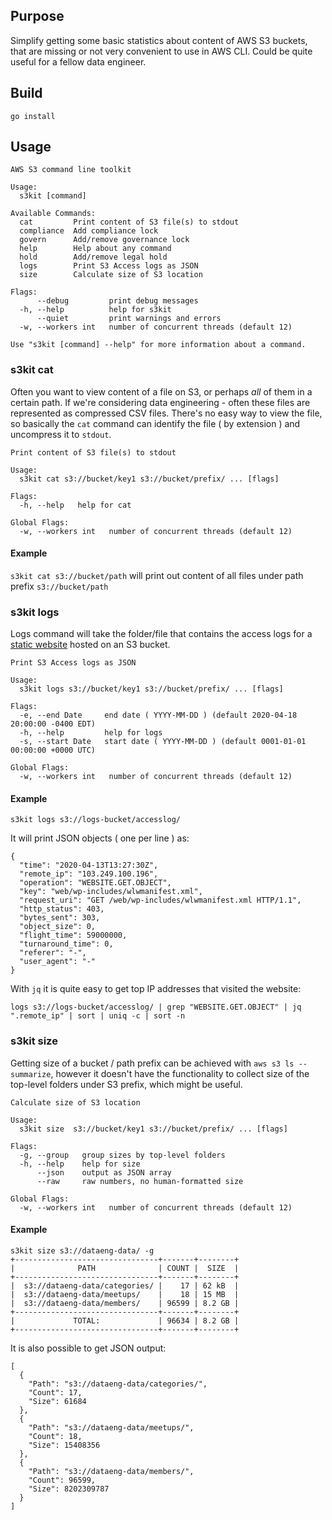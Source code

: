 ## Purpose

Simplify getting some basic statistics about content of AWS S3 buckets, that are missing or not very convenient to use in AWS CLI.
Could be quite useful for a fellow data engineer.

## Build

`go install`

## Usage

```
AWS S3 command line toolkit

Usage:
  s3kit [command]

Available Commands:
  cat         Print content of S3 file(s) to stdout
  compliance  Add compliance lock
  govern      Add/remove governance lock
  help        Help about any command
  hold        Add/remove legal hold
  logs        Print S3 Access logs as JSON
  size        Calculate size of S3 location

Flags:
      --debug         print debug messages
  -h, --help          help for s3kit
      --quiet         print warnings and errors
  -w, --workers int   number of concurrent threads (default 12)

Use "s3kit [command] --help" for more information about a command.
```

### s3kit cat

Often you want to view content of a file on S3, or perhaps *all* of them in a certain path. 
If we're considering data engineering - often these files are represented as compressed CSV files.
There's no easy way to view the file, so basically the `cat` command can identify the file ( by extension ) and uncompress it to `stdout`.

```
Print content of S3 file(s) to stdout

Usage:
  s3kit cat s3://bucket/key1 s3://bucket/prefix/ ... [flags]

Flags:
  -h, --help   help for cat

Global Flags:
  -w, --workers int   number of concurrent threads (default 12)
```

#### Example
`s3kit cat s3://bucket/path` will print out content of all files under path prefix `s3://bucket/path`



### s3kit logs

Logs command will take the folder/file that contains the access logs for a [static website](https://docs.aws.amazon.com/AmazonS3/latest/dev/WebsiteHosting.html) hosted on an S3 bucket.

```
Print S3 Access logs as JSON

Usage:
  s3kit logs s3://bucket/key1 s3://bucket/prefix/ ... [flags]

Flags:
  -e, --end Date     end date ( YYYY-MM-DD ) (default 2020-04-18 20:00:00 -0400 EDT)
  -h, --help         help for logs
  -s, --start Date   start date ( YYYY-MM-DD ) (default 0001-01-01 00:00:00 +0000 UTC)

Global Flags:
  -w, --workers int   number of concurrent threads (default 12)

```

#### Example
```
s3kit logs s3://logs-bucket/accesslog/
```

It will print JSON objects ( one per line ) as:
```
{
  "time": "2020-04-13T13:27:30Z",
  "remote_ip": "103.249.100.196",
  "operation": "WEBSITE.GET.OBJECT",
  "key": "web/wp-includes/wlwmanifest.xml",
  "request_uri": "GET /web/wp-includes/wlwmanifest.xml HTTP/1.1",
  "http_status": 403,
  "bytes_sent": 303,
  "object_size": 0,
  "flight_time": 59000000,
  "turnaround_time": 0,
  "referer": "-",
  "user_agent": "-"
}
```

With `jq` it is quite easy to get top IP addresses that visited the website:
```
logs s3://logs-bucket/accesslog/ | grep "WEBSITE.GET.OBJECT" | jq ".remote_ip" | sort | uniq -c | sort -n
```

### s3kit size

Getting size of a bucket / path prefix can be achieved with `aws s3 ls --summarize`, however it doesn't have the functionality to collect size of the top-level folders under S3 prefix, which might be useful.

```
Calculate size of S3 location

Usage:
  s3kit size  s3://bucket/key1 s3://bucket/prefix/ ... [flags]

Flags:
  -g, --group   group sizes by top-level folders
  -h, --help    help for size
      --json    output as JSON array
      --raw     raw numbers, no human-formatted size

Global Flags:
  -w, --workers int   number of concurrent threads (default 12)
```

#### Example

```
s3kit size s3://dataeng-data/ -g
+--------------------------------+-------+--------+
|              PATH              | COUNT |  SIZE  |
+--------------------------------+-------+--------+
|  s3://dataeng-data/categories/ |    17 | 62 kB  |
|  s3://dataeng-data/meetups/    |    18 | 15 MB  |
|  s3://dataeng-data/members/    | 96599 | 8.2 GB |
+--------------------------------+-------+--------+
|             TOTAL:             | 96634 | 8.2 GB |
+--------------------------------+-------+--------+
```

It is also possible to get JSON output:
```
[
  {
    "Path": "s3://dataeng-data/categories/",
    "Count": 17,
    "Size": 61684
  },
  {
    "Path": "s3://dataeng-data/meetups/",
    "Count": 18,
    "Size": 15408356
  },
  {
    "Path": "s3://dataeng-data/members/",
    "Count": 96599,
    "Size": 8202309787
  }
]
```
